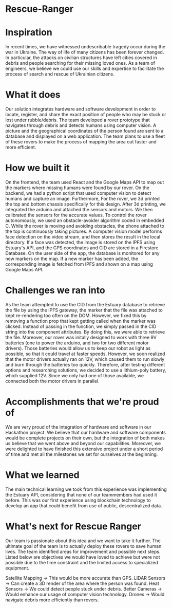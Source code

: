 # Rescue-Ranger

# Inspiration
In recent times, we have witnessed undescribable tragedy occur during the war in Ukraine. The way of life of many citizens has been forever changed. In particular, the attacks on civilian structures have left cities covered in debris and people searching for their missing loved ones. As a team of engineers, we believe we could use our skills and expertise to facilitate the process of search and rescue of Ukrainian citizens.

# What it does
Our solution integrates hardware and software development in order to locate, register, and share the exact position of people who may be stuck or lost under rubble/debris. The team developed a rover prototype that navigates through debris and detects humans using computer vision. A picture and the geographical coordinates of the person found are sent to a database and displayed on a web application. The team plans to use a fleet of these rovers to make the process of mapping the area out faster and more efficient.

# How we built it
On the frontend, the team used React and the Google Maps API to map out the markers where missing humans were found by our rover. On the backend, we had a python script that used computer vision to detect humans and capture an image. Furthermore, For the rover, we 3d printed the top and bottom chassis specifically for this design. After 3d printing, we integrated the arduino and attached the sensors and motors. We then calibrated the sensors for the accurate values. To control the rover autonomously, we used an obstacle-avoider algorithm coded in embedded C. While the rover is moving and avoiding obstacles, the phone attached to the top is continuously taking pictures. A computer vision model performs face detection on the video stream, and then stores the result in the local directory. If a face was detected, the image is stored on the IPFS using Estuary's API, and the GPS coordinates and CID are stored in a Firestore Database. On the user side of the app, the database is monitored for any new markers on the map. If a new marker has been added, the corresponding image is fetched from IPFS and shown on a map using Google Maps API.

# Challenges we ran into
As the team attempted to use the CID from the Estuary database to retrieve the file by using the IPFS gateway, the marker that the file was attached to kept re-rendering too often on the DOM. However, we fixed this by removing a function prop that kept getting called when the marker was clicked. Instead of passing in the function, we simply passed in the CID string into the component attributes. By doing this, we were able to retrieve the file. Moreover, our rover was initally designed to work with three 9V batteries (one to power the arduino, and two for two different motor drivers). Those batteries would allow us to keep our robot as light as possible, so that it could travel at faster speeds. However, we soon realized that the motor drivers actually ran on 12V, which caused them to run slowly and burn through the batteries too quickly. Therefore, after testing different options and researching solutions, we decided to use a lithium-poly battery, which supplied 12V. Since we only had one of those available, we connected both the motor drivers in parallel.

# Accomplishments that we're proud of
We are very proud of the integration of hardware and software in our Hackathon project. We believe that our hardware and software components would be complete projects on their own, but the integration of both makes us believe that we went above and beyond our capabilities. Moreover, we were delighted to have finished this extensive project under a short period of time and met all the milestones we set for ourselves at the beginning.

# What we learned
The main technical learning we took from this experience was implementing the Estuary API, considering that none of our teammembers had used it before. This was our first experience using blockchain technology to develop an app that could benefit from use of public, descentralized data.

# What's next for Rescue Ranger
Our team is passionate about this idea and we want to take it further. The ultimate goal of the team is to actually deploy these rovers to save human lives. The team identified areas for improvement and possible next steps. Listed below are objectives we would have loved to achieve but were not possible due to the time constraint and the limited access to specialized equipment.

Satellite Mapping -> This would be more accurate than GPS.
LIDAR Sensors -> Can create a 3D render of the area where the person was found.
Heat Sensors -> We could detect people stuck under debris.
Better Cameras -> Would enhance our usage of computer vision technology.
Drones -> Would navigate debris more efficiently than rovers.
